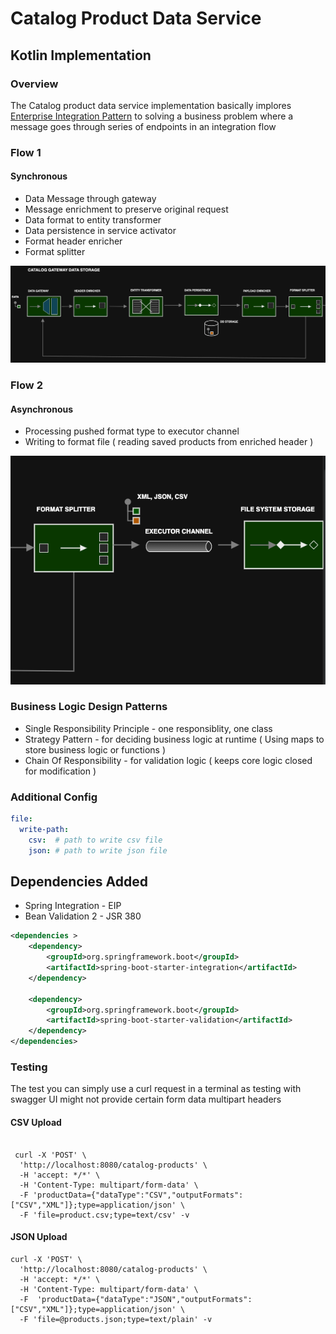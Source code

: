 # Catalog Product Data Service

## Kotlin Implementation

### Overview

The Catalog product data service implementation basically implores [Enterprise Integration Pattern](https://www.enterpriseintegrationpatterns.com/) to solving a business problem
where a message goes through series of endpoints in an integration flow 

### Flow 1
#### Synchronous

- Data Message through gateway
- Message enrichment to preserve original request
- Data format to entity transformer
- Data persistence in service activator
- Format header enricher
- Format splitter

![eip1.png](eip1.png)

### Flow 2
#### Asynchronous

- Processing pushed format type to executor channel
- Writing to format file ( reading saved products from enriched header )

![eip2.png](eip2.png)

### Business Logic Design Patterns 
- Single Responsibility Principle - one responsiblity, one class
- Strategy Pattern - for deciding business logic at runtime ( Using maps to store business logic or functions ) 
- Chain Of Responsibility - for validation logic ( keeps core logic closed for modification )

### Additional Config

```yaml
file:
  write-path:
    csv:  # path to write csv file
    json: # path to write json file
```
## Dependencies Added
- Spring Integration - EIP 
- Bean Validation 2 - JSR 380
```xml
<dependencies >
    <dependency>
        <groupId>org.springframework.boot</groupId>
        <artifactId>spring-boot-starter-integration</artifactId>
    </dependency>

    <dependency>
        <groupId>org.springframework.boot</groupId>
        <artifactId>spring-boot-starter-validation</artifactId>
    </dependency>
</dependencies>
```

### Testing
The test you can simply use a curl request in a terminal as testing with swagger UI might not provide certain form data multipart headers

#### CSV Upload 
```shell

 curl -X 'POST' \
  'http://localhost:8080/catalog-products' \
  -H 'accept: */*' \
  -H 'Content-Type: multipart/form-data' \
  -F 'productData={"dataType":"CSV","outputFormats":["CSV","XML"]};type=application/json' \
  -F 'file=product.csv;type=text/csv' -v
```

#### JSON Upload 
```shell
curl -X 'POST' \
  'http://localhost:8080/catalog-products' \
  -H 'accept: */*' \
  -H 'Content-Type: multipart/form-data' \
  -F  'productData={"dataType":"JSON","outputFormats":["CSV","XML"]};type=application/json' \
  -F 'file=@products.json;type=text/plain' -v
```
